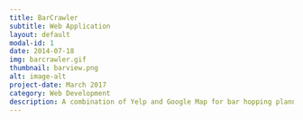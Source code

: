 ```yaml
---
title: BarCrawler
subtitle: Web Application
layout: default
modal-id: 1
date: 2014-07-18
img: barcrawler.gif
thumbnail: barview.png
alt: image-alt
project-date: March 2017
category: Web Development
description: A combination of Yelp and Google Map for bar hopping planning.
---
```

